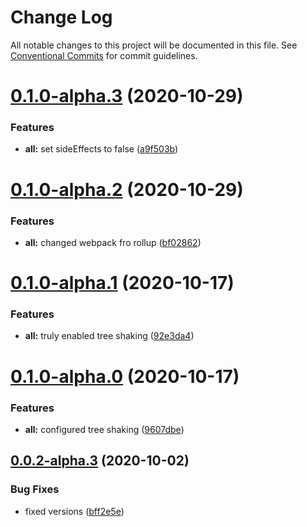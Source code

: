 # Change Log

All notable changes to this project will be documented in this file.
See [Conventional Commits](https://conventionalcommits.org) for commit guidelines.

# [0.1.0-alpha.3](https://github.com/Frantss/react-hookful/tree/master/packages/template/compare/@react-hookful/template@0.1.0-alpha.2...@react-hookful/template@0.1.0-alpha.3) (2020-10-29)


### Features

* **all:** set sideEffects to false ([a9f503b](https://github.com/Frantss/react-hookful/tree/master/packages/template/commit/a9f503b3f60ede433927fa770283d94be0755cec))





# [0.1.0-alpha.2](https://github.com/Frantss/react-hookful/tree/master/packages/template/compare/@react-hookful/template@0.1.0-alpha.1...@react-hookful/template@0.1.0-alpha.2) (2020-10-29)


### Features

* **all:** changed webpack fro rollup ([bf02862](https://github.com/Frantss/react-hookful/tree/master/packages/template/commit/bf02862386c9c3f71650bc4da96ca843543ccde3))





# [0.1.0-alpha.1](https://github.com/Frantss/react-hookful/tree/master/packages/core/compare/@react-hookful/template@0.1.0-alpha.0...@react-hookful/template@0.1.0-alpha.1) (2020-10-17)


### Features

* **all:** truly enabled tree shaking ([92e3da4](https://github.com/Frantss/react-hookful/tree/master/packages/core/commit/92e3da4f5fd9a08095ec845776663452e151258a))





# [0.1.0-alpha.0](https://github.com/Frantss/react-hookful/tree/master/packages/core/compare/@react-hookful/template@0.0.2-alpha.3...@react-hookful/template@0.1.0-alpha.0) (2020-10-17)


### Features

* **all:** configured tree shaking ([9607dbe](https://github.com/Frantss/react-hookful/tree/master/packages/core/commit/9607dbe7e1b125e79c1c5d767bc6959593b7df99))





## [0.0.2-alpha.3](https://github.com/Frantss/react-hookful/tree/master/packages/core/compare/@react-hookful/template@0.0.2-alpha.2...@react-hookful/template@0.0.2-alpha.3) (2020-10-02)


### Bug Fixes

* fixed versions ([bff2e5e](https://github.com/Frantss/react-hookful/tree/master/packages/core/commit/bff2e5ecb6eb6cc1cca85aa5587848779cdbe9ba))
